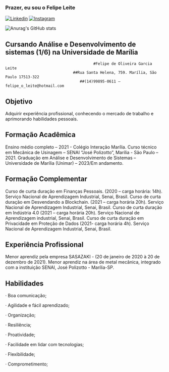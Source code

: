 ### Prazer, eu sou o Felipe Leite
[![Linkedin](https://img.shields.io/badge/LinkedIn-0077B5?style=for-the-badge&logo=linkedin&logoColor=white)](https://www.linkedin.com/in/felipe-leite-282aa5252/)
[![Instagram](https://img.shields.io/badge/Instagram-E4405F?style=for-the-badge&logo=instagram&logoColor=white)](https://www.instagram.com/flp.leite/)

![Anurag's GitHub stats](https://github-readme-stats.vercel.app/api?username=FlpLeite&show_icons=true&theme=tokyonight)

## Cursando Análise e Desenvolvimento de sistemas (1/6) na Universidade de Marília
                                           #Felipe de Oliveira Garcia Leite 
                                  ##Rua Santa Helena, 759. Marília, São Paulo 17513-322 
                                     ##(14)99895-0611 – felipe_o_leite@hotmail.com
## Objetivo 
Adquirir experiência profissional, conhecendo o mercado de trabalho e aprimorando 
habilidades pessoais.
## Formação Acadêmica
Ensino médio completo – 2021 - Colégio Interação Marília. 
Curso técnico em Mecânica de Usinagem – SENAI “José Polizotto”, Marília - São Paulo –
2021.
Graduação em Análise e Desenvolvimento de Sistemas – Universidade de Marília 
(Unimar) – 2023/Em andamento.
## Formação Complementar
Curso de curta duração em Finanças Pessoais. (2020 – carga horária: 14h). Serviço 
Nacional de Aprendizagem Industrial, Senai, Brasil.
Curso de curta duração em Desvendando a Blockchain. (2021 – carga horária 20h). 
Serviço Nacional de Aprendizagem Industrial, Senai, Brasil.
Curso de curta duração em Indústria 4.0 (2021 – carga horária 20h). Serviço Nacional 
de Aprendizagem industrial, Senai, Brasil. Curso de curta duração em Privacidade em 
Proteção de Dados (2021- carga horária 4h). Serviço Nacional de Aprendizagem 
Industrial, Senai, Brasil.
## Experiência Profissional
Menor aprendiz pela empresa SASAZAKI - (20 de janeiro de 2020 à 20 de dezembro de 
2021). 
Menor aprendiz na área de metal mecânica, integrado com a instituição SENAI, José 
Polizotto - Marília-SP. 
## Habilidades
· Boa comunicação; 

· Agilidade e fácil aprendizado; 

· Organização; 

· Resiliência;

· Proatividade; 

· Facilidade em lidar com tecnologias; 

· Flexibilidade; 

· Comprometimento;





